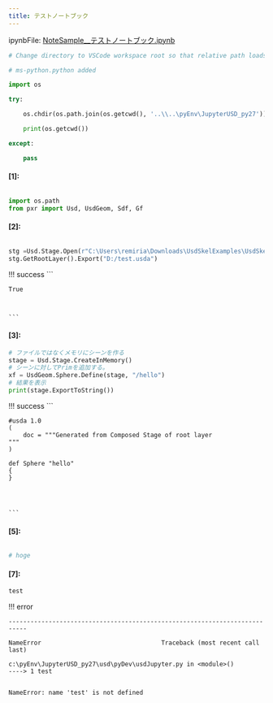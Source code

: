 ```yaml
---
title: テストノートブック
---
```

ipynbFile: [NoteSample__テストノートブック.ipynb](https://github.com/fereria/reincarnation_tech/blob/master/notebooks/NoteSample__テストノートブック.ipynb)
```python
# Change directory to VSCode workspace root so that relative path loads work correctly. Turn this addition off with the DataScience.changeDirOnImportExport setting

# ms-python.python added

import os

try:

	os.chdir(os.path.join(os.getcwd(), '..\\..\pyEnv\JupyterUSD_py27'))

	print(os.getcwd())

except:

	pass


```


#### [1]:


```python

import os.path
from pxr import Usd, UsdGeom, Sdf, Gf

```


#### [2]:


```python

stg =Usd.Stage.Open(r"C:\Users\remiria\Downloads\UsdSkelExamples\UsdSkelExamples\HumanFemale\HumanFemale.walk.usd")
stg.GetRootLayer().Export("D:/test.usda")

```

!!! success
    ```




    True



    ```


#### [3]:


```python
# ファイルではなくメモリにシーンを作る
stage = Usd.Stage.CreateInMemory()
# シーンに対してPrimを追加する。
xf = UsdGeom.Sphere.Define(stage, "/hello")
# 結果を表示
print(stage.ExportToString())

```

!!! success
    ```

    #usda 1.0
    (
        doc = """Generated from Composed Stage of root layer 
    """
    )
    
    def Sphere "hello"
    {
    }
    
    
    

    ```


#### [5]:


```python

# hoge


```



#### [7]:


```python
test

```

!!! error


    ---------------------------------------------------------------------------

    NameError                                 Traceback (most recent call last)

    c:\pyEnv\JupyterUSD_py27\usd\pyDev\usdJupyter.py in <module>()
    ----> 1 test
    

    NameError: name 'test' is not defined


